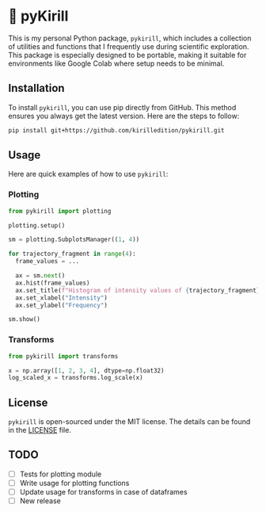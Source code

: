 # 🐗 pyKirill
This is my personal Python package, `pykirill`, which includes a collection of utilities and functions that I frequently use during scientific exploration. This package is especially designed to be portable, making it suitable for environments like Google Colab where setup needs to be minimal.

## Installation

To install `pykirill`, you can use pip directly from GitHub. This method ensures you always get the latest version. Here are the steps to follow:

```bash
pip install git+https://github.com/kirilledition/pykirill.git
```

## Usage

Here are quick examples of how to use `pykirill`:

### Plotting
```python
from pykirill import plotting

plotting.setup()

sm = plotting.SubplotsManager((1, 4))

for trajectory_fragment in range(4):
  frame_values = ...

  ax = sm.next()
  ax.hist(frame_values)
  ax.set_title(f"Histogram of intensity values of {trajectory_fragment}")
  ax.set_xlabel("Intensity")
  ax.set_ylabel("Frequency")

sm.show()
```

### Transforms
```python
from pykirill import transforms

x = np.array([1, 2, 3, 4], dtype=np.float32)
log_scaled_x = transforms.log_scale(x)
```

## License

`pykirill` is open-sourced under the MIT license. The details can be found in the [LICENSE](LICENSE) file.

## TODO
- [ ] Tests for plotting module
- [ ] Write usage for plotting functions
- [ ] Update usage for transforms in case of dataframes
- [ ] New release